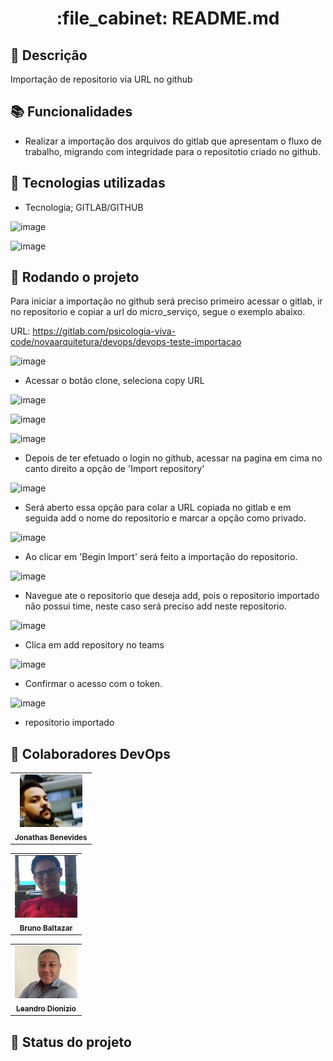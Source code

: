 <h1 align="center">:file_cabinet: README.md</h1>

## :memo: Descrição
Importação de repositorio via URL no github 

## :books: Funcionalidades

* <b></b> 
Realizar a importação dos arquivos do gitlab que apresentam o fluxo de trabalho, migrando com integridade para o repositotio criado no github.   

## :wrench: Tecnologias utilizadas
* Tecnologia; GITLAB/GITHUB

![image](https://user-images.githubusercontent.com/48971064/220732325-1001b5b9-b3a9-4b2f-b28e-cb7bf4577161.png)

![image](https://user-images.githubusercontent.com/48971064/220731911-1d49b128-d791-4773-a6ce-5c2312eb8500.png)


## :rocket: Rodando o projeto

Para iniciar a importação no github será preciso primeiro acessar o gitlab, ir no repositorio e copiar a url do micro_serviço, segue o exemplo abaixo.

URL: https://gitlab.com/psicologia-viva-code/novaarquitetura/devops/devops-teste-importacao

![image](https://user-images.githubusercontent.com/48971064/220737054-d227e378-459a-49d6-be0a-be4c2f586b6d.png)

* Acessar o botão clone, seleciona copy URL

![image](https://user-images.githubusercontent.com/48971064/220737194-ba02dd33-f9c6-4e6b-a4f1-690acc30b834.png)

![image](https://user-images.githubusercontent.com/48971064/220737678-1967246f-0b24-4cbc-b58c-9552457b424c.png)

![image](https://user-images.githubusercontent.com/48971064/220737955-dd21a855-8114-48ed-a0d3-fca6a5c4c4ab.png)

* Depois de ter efetuado o login no github, acessar na pagina em cima no canto direito a opção de 'Import repository' 

![image](https://user-images.githubusercontent.com/48971064/220738407-19227050-01a0-4b92-bdc1-cdaa9500b055.png)

* Será aberto essa opção para colar a URL copiada no gitlab e em seguida add o nome do repositorio e marcar a opção como privado. 

![image](https://user-images.githubusercontent.com/48971064/220738639-1edf50ce-887b-4b30-9233-7ba75290a954.png)

* Ao clicar em 'Begin Import' será feito a importação do repositorio. 

![image](https://user-images.githubusercontent.com/48971064/220739415-2b4bf9e5-7135-4959-a5e7-c7be72e1006d.png)

* Navegue ate o repositorio que deseja add, pois o repositorio importado não possui time, neste caso será preciso add neste repositorio.

![image](https://user-images.githubusercontent.com/48971064/220739674-e3ddb3d8-8a61-461c-87b3-044f4f34e41d.png)

* Clica em add repository no teams

![image](https://user-images.githubusercontent.com/48971064/220739777-dc694c85-d921-4aba-8a14-f990aec5bf6b.png)

* Confirmar o acesso com o token.

![image](https://user-images.githubusercontent.com/48971064/220740192-7c4bb9d0-96ad-409e-a9da-b82a881c143c.png)

* repositorio importado

## :handshake: Colaboradores DevOps
<table>
  <tr>
    <td align="center">
      <a href="http://github.com/jonathas32">
        <img src="https://github.com/jonathas32/DevopsTeste/blob/main/img/john.jpg?raw=true" width="100px;" alt="Foto de jonathas Benevides no GitHub"/><br>
        <sub>
          <b>Jonathas Benevides</b>
        </sub>
      </a>
    </td>
  </tr>
</table>

<table>
  <tr>
    <td align="center">
      <a href="http://github.com/jonathas32">
        <img src="https://github.com/jonathas32/DevopsTeste/blob/main/img/bruno.jpg?raw=true" width="100px;" alt="Foto de Bruno no GitHub"/><br>
        <sub>
          <b>Bruno Baltazar</b>
        </sub>
      </a>
    </td>
  </tr>
</table>

<table>
  <tr>
    <td align="center">
      <a href="http://github.com/jonathas32">
        <img src="https://github.com/jonathas32/DevopsTeste/blob/main/img/Leandro.jpg?raw=true" width="100px;" alt="Foto de Leandro no GitHub"/><br>
        <sub>
          <b>Leandro Dionizio</b>
        </sub>
      </a>
    </td>
  </tr>
</table>

## :dart: Status do projeto
